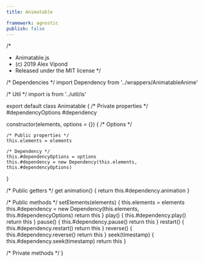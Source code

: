```yaml
---
title: Animatable

framework: agnostic
publish: false
---
```




/*
 * Animatable.js
 * (c) 2019 Alex Vipond
 * Released under the MIT license
 */

/* Dependencies */
import Dependency from '../wrappers/AnimatableAnime'

/* Util */
import is from '../util/is'

export default class Animatable {
  /* Private properties */
  #dependencyOptions
  #dependency

  constructor(elements, options = {}) {
    /* Options */

    /* Public properties */
    this.elements = elements

    /* Dependency */
    this.#dependencyOptions = options
    this.#dependency = new Dependency(this.elements, this.#dependencyOptions)
  }

  /* Public getters */
  get animation() {
    return this.#dependency.animation
  }

  /* Public methods */
  setElements(elements) {
    this.elements = elements
    this.#dependency = new Dependency(this.elements, this.#dependencyOptions)
    return this
  }
  play() {
    this.#dependency.play()
    return this
  }
  pause() {
    this.#dependency.pause()
    return this
  }
  restart() {
    this.#dependency.restart()
    return this
  }
  reverse() {
    this.#dependency.reverse()
    return this
  }
  seek(timestamp) {
    this.#dependency.seek(timestamp)
    return this
  }

  /* Private methods */
}
